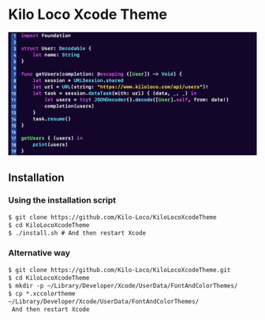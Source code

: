 # Kilo Loco Xcode Theme

![Theme Example](/images/kiloLocoRegular.png)

Installation
---- 

### Using the installation script

	$ git clone https://github.com/Kilo-Loco/KiloLocoXcodeTheme
	$ cd KiloLocoXcodeTheme
	$ ./install.sh # And then restart Xcode

### Alternative way

	$ git clone https://github.com/Kilo-Loco/KiloLocoXcodeTheme.git
	$ cd KiloLocoXcodeTheme
	$ mkdir -p ~/Library/Developer/Xcode/UserData/FontAndColorThemes/
	$ cp *.xccolortheme ~/Library/Developer/Xcode/UserData/FontAndColorThemes/ 
  	 And then restart Xcode
